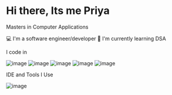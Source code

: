 # Hi there, Its me Priya
Masters in Computer Applications

💻 I'm a software engineer/developer
🌱 I'm currently learning DSA


I code in 


![image](https://github.com/PriyaDhanvi/priyadharshini-k/assets/155073163/659018a0-79ab-4150-baba-8db35c7b1a84)                ![image](https://github.com/PriyaDhanvi/priyadharshini-k/assets/155073163/ec6aa121-ec67-4dce-bc19-f252d6463088)             ![image](https://github.com/PriyaDhanvi/priyadharshini-k/assets/155073163/14e729d7-9640-423d-981d-72d1396c7441)            ![image](https://github.com/PriyaDhanvi/priyadharshini-k/assets/155073163/c032b05c-3780-4be4-8770-8f6e2729707e)               ![image](https://github.com/PriyaDhanvi/priyadharshini-k/assets/155073163/3c0d3b87-65dd-4a17-9578-94ff56989b54)



IDE and Tools I Use

![image](https://github.com/PriyaDhanvi/priyadharshini-k/assets/155073163/6b1383ef-7bc2-45ec-8986-214f2f1f6b5f)

        



